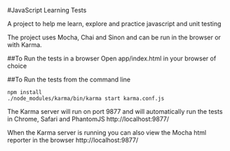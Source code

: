 #JavaScript Learning Tests

A project to help me learn, explore and practice javascript and unit testing

The project uses Mocha, Chai and Sinon and can be run in the browser or with Karma.

##To Run the tests in a browser
Open app/index.html in your browser of choice

##To Run the tests from the command line

    npm install
    ./node_modules/karma/bin/karma start karma.conf.js

The Karma server will run on port 9877 and will automatically run the tests in Chrome, Safari and PhantomJS
http://localhost:9877/

When the Karma server is running you can also view the Mocha html reporter in the browser
http://localhost:9877/

